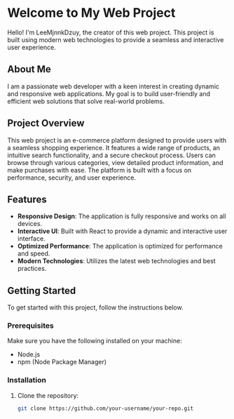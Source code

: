 # Welcome to My Web Project

Hello! I'm LeeMjnnkDzuy, the creator of this web project. This project is built using modern web technologies to provide a seamless and interactive user experience.

## About Me

I am a passionate web developer with a keen interest in creating dynamic and responsive web applications. My goal is to build user-friendly and efficient web solutions that solve real-world problems.

## Project Overview

This web project is an e-commerce platform designed to provide users with a seamless shopping experience. It features a wide range of products, an intuitive search functionality, and a secure checkout process. Users can browse through various categories, view detailed product information, and make purchases with ease. The platform is built with a focus on performance, security, and user experience.

## Features

- **Responsive Design**: The application is fully responsive and works on all devices.
- **Interactive UI**: Built with React to provide a dynamic and interactive user interface.
- **Optimized Performance**: The application is optimized for performance and speed.
- **Modern Technologies**: Utilizes the latest web technologies and best practices.

## Getting Started

To get started with this project, follow the instructions below.

### Prerequisites

Make sure you have the following installed on your machine:

- Node.js
- npm (Node Package Manager)

### Installation

1. Clone the repository:
   ```sh
   git clone https://github.com/your-username/your-repo.git